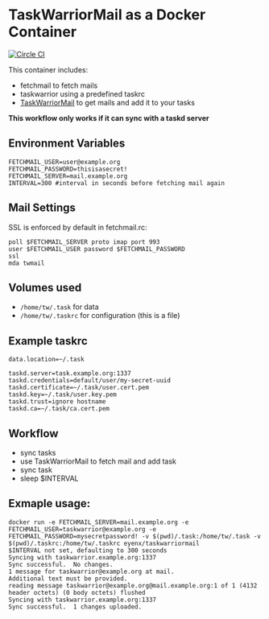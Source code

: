 # TaskWarriorMail as a Docker Container

[![Circle CI](https://circleci.com/gh/eyenx/docker-taskwarriormail.svg?style=svg)](https://circleci.com/gh/eyenx/docker-taskwarriormail)

This container includes:

* fetchmail to fetch mails
* taskwarrior using a predefined taskrc
* [TaskWarriorMail](https://github.com/nerab/TaskWarriorMail/) to get mails and add it to your tasks

**This workflow only works if it can sync with a taskd server**

## Environment Variables

```
FETCHMAIL_USER=user@example.org
FETCHMAIL_PASSWORD=thisisasecret!
FETCHMAIL_SERVER=mail.example.org
INTERVAL=300 #interval in seconds before fetching mail again
```

## Mail Settings

SSL is enforced by default in fetchmail.rc:

```
poll $FETCHMAIL_SERVER proto imap port 993
user $FETCHMAIL_USER password $FETCHMAIL_PASSWORD
ssl
mda twmail
```

## Volumes used

* `/home/tw/.task` for data
* `/home/tw/.taskrc` for configuration (this is a file)

## Example taskrc

```
data.location=~/.task

taskd.server=task.example.org:1337
taskd.credentials=default/user/my-secret-uuid
taskd.certificate=~/.task/user.cert.pem
taskd.key=~/.task/user.key.pem
taskd.trust=ignore hostname
taskd.ca=~/.task/ca.cert.pem
```


## Workflow

* sync tasks
* use TaskWarriorMail to fetch mail and add task
* sync task
* sleep $INTERVAL

## Exmaple usage:

```
docker run -e FETCHMAIL_SERVER=mail.example.org -e FETCHMAIL_USER=taskwarrior@example.org -e FETCHMAIL_PASSWORD=mysecretpassword! -v $(pwd)/.task:/home/tw/.task -v $(pwd)/.taskrc:/home/tw/.taskrc eyenx/taskwarriormail
$INTERVAL not set, defaulting to 300 seconds
Syncing with taskwarrior.example.org:1337
Sync successful.  No changes.
1 message for taskwarrior@example.org at mail.
Additional text must be provided.
reading message taskwarrior@example.org@mail.example.org:1 of 1 (4132 header octets) (0 body octets) flushed
Syncing with taskwarrior.example.org:1337
Sync successful.  1 changes uploaded.
```
